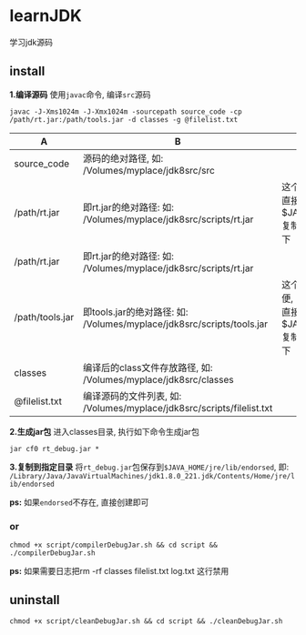 # learnJDK
学习jdk源码

## install
**1.编译源码**
使用`javac`命令, 编译`src`源码

```shell
javac -J-Xms1024m -J-Xmx1024m -sourcepath source_code -cp /path/rt.jar:/path/tools.jar -d classes -g @filelist.txt
```

| A               | B                                                              | C                                                                      |
|-----------------|----------------------------------------------------------------|------------------------------------------------------------------------|
| source_code     | 源码的绝对路径, 如: /Volumes/myplace/jdk8src/src                       |                                                                        |
| /path/rt.jar    | 即rt.jar的绝对路径: 如: /Volumes/myplace/jdk8src/scripts/rt.jar       | 这个rt.jar是本人为了方便, 直接从$JAVA_HOME/jre/lib/rt.jar复制而来, 放至scripts路径下        |
| /path/rt.jar    | 即rt.jar的绝对路径: 如: /Volumes/myplace/jdk8src/scripts/rt.jar       |                                                                        |
| /path/tools.jar | 即tools.jar的绝对路径: 如: /Volumes/myplace/jdk8src/scripts/tools.jar | 这个tools.jar是本人为了方便, <br/>直接从$JAVA_HOME/lib/tools.jar复制而来, 放至scripts路径下 |
| classes         | 编译后的class文件存放路径, 如: /Volumes/myplace/jdk8src/classes           |                                                                        |
| @filelist.txt   | 编译源码的文件列表, 如: /Volumes/myplace/jdk8src/scripts/filelist.txt    |                                                                        |

**2.生成jar包**
进入classes目录, 执行如下命令生成jar包

`jar cf0 rt_debug.jar *`

**3.复制到指定目录**
将`rt_debug.jar`包保存到`$JAVA_HOME/jre/lib/endorsed`, 即: `/Library/Java/JavaVirtualMachines/jdk1.8.0_221.jdk/Contents/Home/jre/lib/endorsed`

**ps:** 如果`endorsed`不存在, 直接创建即可

### or
```shell
chmod +x script/compilerDebugJar.sh && cd script && ./compilerDebugJar.sh
```
**ps:** 如果需要日志把rm -rf classes filelist.txt log.txt 这行禁用

## uninstall

```shell
chmod +x script/cleanDebugJar.sh && cd script && ./cleanDebugJar.sh
```